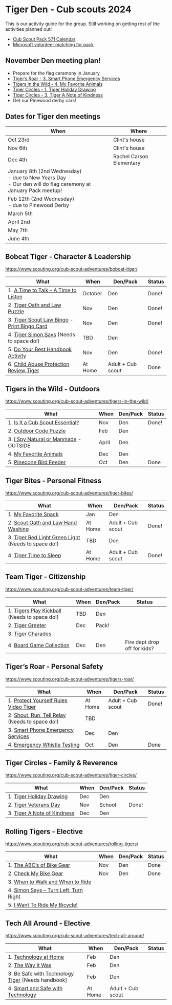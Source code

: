 # Tiger Den - Cub scouts 2024

This is our activity guide for the group.  Still working on getting rest of the activities planned out!

- [Cub Scout Pack 571 Calendar](https://cubpack571.org/pack-571-calendar)
- [Microsoft volunteer matching for pack](https://microsoft.benevity.org/cause/840-B_5BXRW2RR27/project/2TXQUM5M3D)

## November Den meeting plan!
- Prepare for the flag ceramony in January
- [Tiger’s Roar - 3. Smart Phone Emergency Services](https://www.scouting.org/cub-scout-activities/smart-phone-emergency-services/)
- [Tigers in the Wild - 4. My Favorite Animals](https://www.scouting.org/cub-scout-activities/my-favorite-animals/)
- [Tiger Circles - 1. Tiger Holiday Drawing](https://www.scouting.org/cub-scout-activities/tiger-holiday-drawing/)
- [Tiger Circles - 3. Tiger A Note of Kindness](https://www.scouting.org/cub-scout-activities/tiger-a-note-of-kindness/) 
- Get our Pinewood derby cars!

## Dates for Tiger den meetings

| When| Where | 
| --- | --- | 
| Oct 23rd | Clint's house |
| Nov 6th | Clint's house |
| Dec 4th | Rachel Carson Elementary  |
| January 8th (2nd Wednesday)</br>- due to New Years Day</br>- Our den will do flag ceremony at January Pack meetup! |  |
| Feb 12th (2nd Wednesday)</br>- due to Pinewood Derby |   |
| March 5th |   |
| April 2nd |   |
| May 7th |   |
| June 4th |   |

## Bobcat Tiger - Character & Leadership
https://www.scouting.org/cub-scout-adventures/bobcat-tiger/

| What | When | Den/Pack | Status |
| --- | --- | --- | --- |
| 1. [A Time to Talk – A Time to Listen](https://www.scouting.org/cub-scout-activities/a-time-to-talk-a-time-to-listen/) | October | Den |  Done! |
| 2. [Tiger Oath and Law Puzzle](https://www.scouting.org/cub-scout-activities/tiger-oath-and-law-puzzle/) | Nov | Den | Done! | 
| 3. [Tiger Scout Law Bingo](https://www.scouting.org/cub-scout-activities/tiger-scout-law-bingo/) - [Print Bingo Card](https://filestore.scouting.org/filestore/cubscouts/adventure-resources/tiger/Tiger%20Bobcat%203%20Scout%20Law%20Bingo.pdf) | Nov | Den | Done! |
| 4. [Tiger Simon Says](https://www.scouting.org/cub-scout-activities/tiger-simon-says/)  (Needs to space do!) | TBD | Den |  |
| 5. [Do Your Best Handbook Activity](https://www.scouting.org/cub-scout-activities/do-your-best-handbook-activity/) | Nov | Den | Done! |
| 6. [Child Abuse Protection Review Tiger](https://www.scouting.org/cub-scout-activities/child-abuse-protection-review-tiger/) | At Home | Adult + Cub scout | Done |

## Tigers in the Wild - Outdoors
https://www.scouting.org/cub-scout-adventures/tigers-in-the-wild/

| What | When | Den/Pack | Status |
| --- | --- | --- | --- |
| 1. [Is It a Cub Scout Essential?](https://www.scouting.org/cub-scout-activities/is-it-a-cub-scout-essential/) | Nov | Den | Done! |
| 2. [Outdoor Code Puzzle](https://www.scouting.org/cub-scout-activities/outdoor-code-puzzle/) | Feb | Den |  |
| 3. [I Spy Natural or Manmade](https://www.scouting.org/cub-scout-activities/i-spy-natural-or-manmade/) - OUTSIDE | April | Den |  |
| 4. [My Favorite Animals](https://www.scouting.org/cub-scout-activities/my-favorite-animals/) | Dec | Den |  |
| 5. [Pinecone Bird Feeder](https://www.scouting.org/cub-scout-activities/pinecone-bird-feeder/) | Oct | Den | Done |

## Tiger Bites - Personal Fitness
https://www.scouting.org/cub-scout-adventures/tiger-bites/

| What | When | Den/Pack | Status |
| --- | --- | --- | --- |
| 1. [My Favorite Snack](https://www.scouting.org/cub-scout-activities/my-favorite-snack/) | Jan | Den |  |
| 2. [Scout Oath and Law Hand Washing](https://www.scouting.org/cub-scout-activities/scout-oath-and-law-hand-washing/)  | At Home | Adult + Cub scout | Done! |
| 3. [Tiger Red Light Green Light](https://www.scouting.org/cub-scout-activities/tiger-red-light-green-light/) (Needs to space do!) | TBD | Den |  |
| 4. [Tiger Time to Sleep](https://www.scouting.org/cub-scout-activities/tiger-time-to-sleep/) | At Home | Adult + Cub scout | Done! |

## Team Tiger - Citizenship
https://www.scouting.org/cub-scout-adventures/team-tiger/

| What | When | Den/Pack | Status |
| --- | --- | --- | --- |
| 1. [Tigers Play Kickball](https://www.scouting.org/cub-scout-activities/tigers-play-kickball/) (Needs to space do!) | TBD | Den |  |
| 2. [Tiger Greeter](https://www.scouting.org/cub-scout-activities/tiger-greeter/) | Dec | Pack! |  |
| 3. [Tiger Charades](https://www.scouting.org/cub-scout-activities/tiger-charades/) |  |  |  |
| 4. [Board Game Collection](https://www.scouting.org/cub-scout-activities/board-game-collection/) | Dec | Den | Fire dept drop off for kids? |

## Tiger’s Roar - Personal Safety
https://www.scouting.org/cub-scout-adventures/tigers-roar/

| What | When | Den/Pack | Status |
| --- | --- | --- | --- |
| 1. [Protect Yourself Rules Video Tiger](https://www.scouting.org/cub-scout-activities/protect-yourself-rules-video-tiger/) | At Home | Adult + Cub scout | Done! |
| 2. [Shout, Run, Tell Relay](https://www.scouting.org/cub-scout-activities/shout-run-tell-relay/) (Needs to space do!) | TBD |  |  |
| 3. [Smart Phone Emergency Services](https://www.scouting.org/cub-scout-activities/smart-phone-emergency-services/) | Dec | Den |  |
| 4. [Emergency Whistle Testing](https://www.scouting.org/cub-scout-activities/emergency-whistle-testing/) | Oct | Den | Done |

## Tiger Circles - Family & Reverence
https://www.scouting.org/cub-scout-adventures/tiger-circles/

| What | When | Den/Pack | Status |
| --- | --- | --- | --- |
| 1. [Tiger Holiday Drawing](https://www.scouting.org/cub-scout-activities/tiger-holiday-drawing/) | Dec | Den |  |
| 2. [Tiger Veterans Day](https://www.scouting.org/cub-scout-activities/tiger-veterans-day/) | Nov | School | Done! |
| 3. [Tiger A Note of Kindness](https://www.scouting.org/cub-scout-activities/tiger-a-note-of-kindness/) | Dec | Den |  |

## Rolling Tigers - Elective
https://www.scouting.org/cub-scout-adventures/rolling-tigers/

| What | When | Den/Pack | Status |
| --- | --- | --- | --- |
| 1. [The ABC’s of Bike Gear](https://www.scouting.org/cub-scout-activities/the-abcs-of-bike-gear/) | Nov | Den | Done |
| 2. [Check My Bike Gear](https://www.scouting.org/cub-scout-activities/check-my-bike-gear/) | Nov | Den | Done |
| 3. [When to Walk and When to Ride](https://www.scouting.org/cub-scout-activities/when-to-walk-and-when-to-ride/) |  |  |  |
| 4. [Simon Says – Turn Left, Turn Right](https://www.scouting.org/cub-scout-activities/simon-says-turn-left-turn-right/) |  |  |  |
| 5. [I Want To Ride My Bicycle!](https://www.scouting.org/cub-scout-activities/i-want-to-ride-my-bicycle/) |  |  |  |

## Tech All Around - Elective
https://www.scouting.org/cub-scout-adventures/tech-all-around/

| What | When | Den/Pack | Status |
| --- | --- | --- | --- |
| 1. [Technology at Home](https://www.scouting.org/cub-scout-activities/technology-at-home/) | Feb | Den |  |
| 2. [The Way It Was](https://www.scouting.org/cub-scout-activities/the-way-it-was/) | Feb | Den |  |
| 3. [Be Safe with Technology Tiger](https://www.scouting.org/cub-scout-activities/be-safe-with-technology-tiger/) [Needs handbook] | Feb | Den |  |
| 4. [Smart and Safe with Technology](https://www.scouting.org/cub-scout-activities/smart-and-safe-with-technology/) | At Home | Adult + Cub scout |  |
